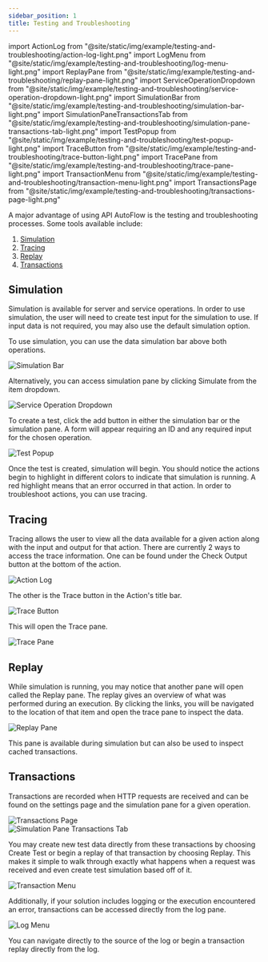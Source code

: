 ```yaml
---
sidebar_position: 1
title: Testing and Troubleshooting
---
```


import ActionLog from "@site/static/img/example/testing-and-troubleshooting/action-log-light.png"
import LogMenu from "@site/static/img/example/testing-and-troubleshooting/log-menu-light.png"
import ReplayPane from "@site/static/img/example/testing-and-troubleshooting/replay-pane-light.png"
import ServiceOperationDropdown from "@site/static/img/example/testing-and-troubleshooting/service-operation-dropdown-light.png"
import SimulationBar from "@site/static/img/example/testing-and-troubleshooting/simulation-bar-light.png"
import SimulationPaneTransactionsTab from "@site/static/img/example/testing-and-troubleshooting/simulation-pane-transactions-tab-light.png"
import TestPopup from "@site/static/img/example/testing-and-troubleshooting/test-popup-light.png"
import TraceButton from "@site/static/img/example/testing-and-troubleshooting/trace-button-light.png"
import TracePane from "@site/static/img/example/testing-and-troubleshooting/trace-pane-light.png"
import TransactionMenu from "@site/static/img/example/testing-and-troubleshooting/transaction-menu-light.png"
import TransactionsPage from "@site/static/img/example/testing-and-troubleshooting/transactions-page-light.png"

A major advantage of using API AutoFlow is the testing and troubleshooting processes. Some tools available include:

1. <a href="#simulation">Simulation</a>
2. <a href="#tracing">Tracing</a>
3. <a href="#replay">Replay</a>
4. <a href="#transactions">Transactions</a>

## Simulation

Simulation is available for server and service operations. In order to use simulation, the user will need to create test input for the simulation to use. If input data is not required, you may also use the default simulation option.

To use simulation, you can use the data simulation bar above both operations.

<div>
    <img src={SimulationBar} alt="Simulation Bar"/>
</div>

Alternatively, you can access simulation pane by clicking Simulate from the item dropdown.

<div>
    <img src={ServiceOperationDropdown} alt="Service Operation Dropdown"/>
</div>

To create a test, click the add button in either the simulation bar or the simulation pane. A form will appear requiring an ID and any required input for the chosen operation.

<div>
    <img src={TestPopup} alt="Test Popup"/>
</div>

Once the test is created, simulation will begin. You should notice the actions begin to highlight in different colors to indicate that simulation is running. A red highlight means that an error occurred in that action. In order to troubleshoot actions, you can use tracing.

## Tracing

Tracing allows the user to view all the data available for a given action along with the input and output for that action. There are currently 2 ways to access the trace information. One can be found under the Check Output button at the bottom of the action.

<div>
    <img src={ActionLog} alt="Action Log"/>
</div>

The other is the Trace button in the Action's title bar.

<div>
    <img src={TraceButton} alt="Trace Button"/>
</div>

This will open the Trace pane.

<div>
    <img src={TracePane} alt="Trace Pane"/>
</div>

## Replay

While simulation is running, you may notice that another pane will open called the Replay pane. The replay gives an overview of what was performed during an execution. By clicking the links, you will be navigated to the location of that item and open the trace pane to inspect the data. 

<div>
    <img src={ReplayPane} alt="Replay Pane"/>
</div>

This pane is available during simulation but can also be used to inspect cached transactions.

## Transactions

Transactions are recorded when HTTP requests are received and can be found on the settings page and the simulation pane for a given operation.

<div>
    <img src={TransactionsPage} alt="Transactions Page"/>
</div>

<div>
    <img src={SimulationPaneTransactionsTab} alt="Simulation Pane Transactions Tab"/>
</div>

You may create new test data directly from these transactions by choosing Create Test or begin a replay of that transaction by choosing Replay. This makes it simple to walk through exactly what happens when a request was received and even create test simulation based off of it.

<div>
    <img src={TransactionMenu} alt="Transaction Menu"/>
</div>

Additionally, if your solution includes logging or the execution encountered an error, transactions can be accessed directly from the log pane.

<div>
    <img src={LogMenu} alt="Log Menu"/>
</div>

You can navigate directly to the source of the log or begin a transaction replay directly from the log.
